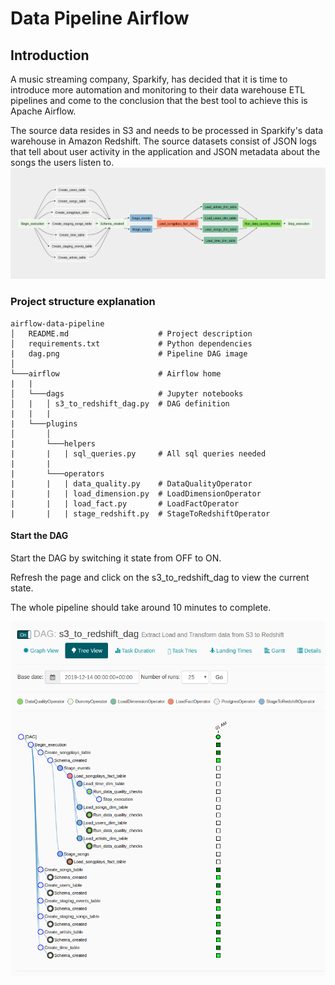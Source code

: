 # Data Pipeline Airflow
## Introduction
A music streaming company, Sparkify, has decided that it is time to introduce more automation and monitoring to their data warehouse ETL pipelines and come to the conclusion that the best tool to achieve this is Apache Airflow.

The source data resides in S3 and needs to be processed in Sparkify's data warehouse in Amazon Redshift. The source datasets consist of JSON logs that tell about user activity in the application and JSON metadata about the songs the users listen to.
![](dag.png)
### Project structure explanation
```
airflow-data-pipeline
│   README.md                    # Project description   
│   requirements.txt             # Python dependencies
|   dag.png                      # Pipeline DAG image
│   
└───airflow                      # Airflow home
|   |               
│   └───dags                     # Jupyter notebooks
│   |   │ s3_to_redshift_dag.py  # DAG definition
|   |   |
|   └───plugins
│       │  
|       └───helpers
|       |   | sql_queries.py     # All sql queries needed
|       |
|       └───operators
|       |   | data_quality.py    # DataQualityOperator
|       |   | load_dimension.py  # LoadDimensionOperator
|       |   | load_fact.py       # LoadFactOperator
|       |   | stage_redshift.py  # StageToRedshiftOperator
```
#### Start the DAG
Start the DAG by switching it state from OFF to ON.

Refresh the page and click on the s3_to_redshift_dag to view the current state.

The whole pipeline should take around 10 minutes to complete.

![](dag_state.png)

